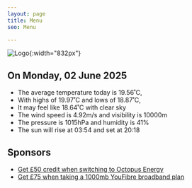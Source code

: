 ```yaml
---
layout: page
title: Menu
seo: Menu

---
```


![Logo](/images/logo.jpg){:width="832px"}

<!-- weather_marker starts -->
## On Monday, 02 June 2025

- The average temperature today is 19.56˚C,
- With highs of 19.97˚C and lows of 18.87˚C,
- It may feel like 18.64˚C with clear sky
- The wind speed is 4.92m/s and visibility is 10000m
- The pressure is 1015hPa and humidity is 41%
- The sun will rise at 03:54 and set at 20:18

<!-- weather_marker ends -->

## Sponsors

- [Get £50 credit when switching to Octopus Energy](https://bit.ly/3oD1nnS)
- [Get £75 when taking a 1000mb YouFibre broadband plan](https://aklam.io/91zWhU?)
